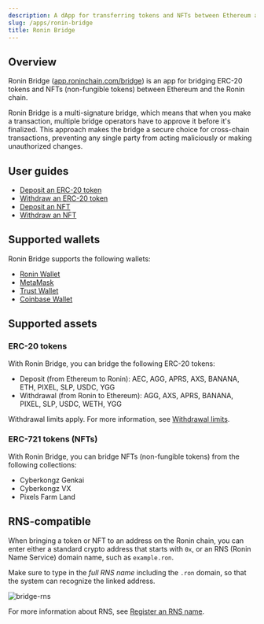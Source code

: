 ```yaml
---
description: A dApp for transferring tokens and NFTs between Ethereum and Ronin.
slug: /apps/ronin-bridge
title: Ronin Bridge
---
```


## Overview

Ronin Bridge ([app.roninchain.com/bridge](https://app.roninchain.com/bridge)) is an app for bridging ERC-20 tokens and NFTs (non-fungible tokens) between Ethereum and the Ronin chain.

Ronin Bridge is a multi-signature bridge, which means that when you make a transaction, multiple bridge operators have to approve it before it's finalized. This approach makes the bridge a secure choice for cross-chain transactions, preventing any single party from acting maliciously or making unauthorized changes.

## User guides

* [Deposit an ERC-20 token](./guides/deposit-token.md)
* [Withdraw an ERC-20 token](./guides/withdraw-token.md)
* [Deposit an NFT](./guides/deposit-nft.md)
* [Withdraw an NFT](./guides/withdraw-nft.md)

## Supported wallets

Ronin Bridge supports the following wallets:

* [Ronin Wallet](https://wallet.roninchain.com/)
* [MetaMask](https://metamask.io/)
* [Trust Wallet](https://trustwallet.com/)
* [Coinbase Wallet](https://www.coinbase.com/wallet)

## Supported assets

### ERC-20 tokens

With Ronin Bridge, you can bridge the following ERC-20 tokens:

* Deposit (from Ethereum to Ronin): AEC, AGG, APRS, AXS, BANANA, ETH, PIXEL, SLP, USDC, YGG
* Withdrawal (from Ronin to Ethereum): AGG, AXS, APRS, BANANA, PIXEL, SLP, USDC, WETH, YGG

Withdrawal limits apply. For more information, see [Withdrawal limits](./reference/withdrawal-limits.md).

### ERC-721 tokens (NFTs)

With Ronin Bridge, you can bridge NFTs (non-fungible tokens) from the following collections:

* Cyberkongz Genkai
* Cyberkongz VX
* Pixels Farm Land

## RNS-compatible

When bringing a token or NFT to an address on the Ronin chain, you can enter either a standard crypto address that starts with `0x`, or an RNS (Ronin Name Service) domain name, such as `example.ron`.

Make sure to type in the *full RNS name* including the `.ron` domain, so that the system can recognize the linked address.

![bridge-rns](./assets/bridge-rns.png)

For more information about RNS, see [Register an RNS name](../rns/guides/register/regular.md).
